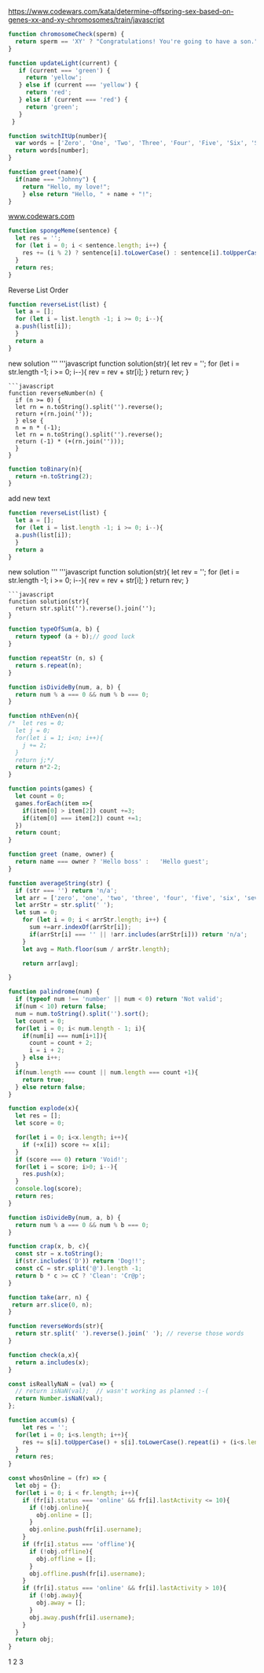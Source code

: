  https://www.codewars.com/kata/determine-offspring-sex-based-on-genes-xx-and-xy-chromosomes/train/javascript
 ```javascript
 function chromosomeCheck(sperm) {
   return sperm == 'XY' ? "Congratulations! You're going to have a son.": "Congratulations! You're going to have a daughter."
 }
 ```
```javascript
function updateLight(current) {
   if (current === 'green') {
     return 'yellow';
   } else if (current === 'yellow') {
     return 'red';
   } else if (current === 'red') {
     return 'green';
   }
 }
 ```
 ```javascript
 function switchItUp(number){
   var words = ['Zero', 'One', 'Two', 'Three', 'Four', 'Five', 'Six', 'Seven', 'Eight', 'Nine'];
   return words[number];
 }
 ```
 ```javascript
 function greet(name){
   if(name === "Johnny") {
     return "Hello, my love!";
     } else return "Hello, " + name + "!";
 }
 ```
 www.codewars.com
 ```javascript
 function spongeMeme(sentence) {
   let res = '';
   for (let i = 0; i < sentence.length; i++) {
     res += (i % 2) ? sentence[i].toLowerCase() : sentence[i].toUpperCase();
   }
   return res;
 }
 ```
 Reverse List Order
 ```javascript
 function reverseList(list) {
   let a = [];
   for (let i = list.length -1; i >= 0; i--){
   a.push(list[i]); 
   }
   return a
 }
 ```
 new solution
 '''
'''javascript
function solution(str){
  let rev = '';
  for (let i = str.length -1; i >= 0; i--){
  rev = rev + str[i];
  }
  return rev;
}
```
```javascript
function reverseNumber(n) {
  if (n >= 0) {
  let rn = n.toString().split('').reverse();
  return +(rn.join(''));
  } else {
  n = n * (-1);
  let rn = n.toString().split('').reverse();
  return (-1) * (+(rn.join('')));
  }
}
```

```javascript
function toBinary(n){
  return +n.toString(2);
}
```
add new text
 ```javascript
 function reverseList(list) {
   let a = [];
   for (let i = list.length -1; i >= 0; i--){
   a.push(list[i]);
   }
   return a
 }
 ```
new solution
 '''
'''javascript
function solution(str){
  let rev = '';
  for (let i = str.length -1; i >= 0; i--){
  rev = rev + str[i];
  }
  return rev;
}
```
```javascript
function solution(str){
  return str.split('').reverse().join('');
}
```
```javascript
function typeOfSum(a, b) {
  return typeof (a + b);// good luck
}
```
```javascript
function repeatStr (n, s) {
  return s.repeat(n);
}
```
```javascript
function isDivideBy(num, a, b) {
  return num % a === 0 && num % b === 0;
}
```
```javascript
function nthEven(n){
/*  let res = 0;
  let j = 0;
  for(let i = 1; i<n; i++){
    j += 2;
  }
  return j;*/
  return n*2-2;
}
```
```javascript
function points(games) {
  let count = 0;
  games.forEach(item =>{
    if(item[0] > item[2]) count +=3;
    if(item[0] === item[2]) count +=1;
  })
  return count;
}
```
```javascript
function greet (name, owner) {
  return name === owner ? 'Hello boss' :   'Hello guest';
}
```
```javascript
function averageString(str) {
  if (str === '') return 'n/a';
  let arr = ['zero', 'one', 'two', 'three', 'four', 'five', 'six', 'seven', 'eight', 'nine'];
  let arrStr = str.split(' ');
  let sum = 0;
    for (let i = 0; i < arrStr.length; i++) {
      sum +=arr.indexOf(arrStr[i]);
      if(arrStr[i] === '' || !arr.includes(arrStr[i])) return 'n/a';
    }
    let avg = Math.floor(sum / arrStr.length);

    return arr[avg];

}
```
```javascript
function palindrome(num) {
  if (typeof num !== 'number' || num < 0) return 'Not valid';
  if(num < 10) return false;
  num = num.toString().split('').sort();
  let count = 0;
  for(let i = 0; i< num.length - 1; i){
    if(num[i] === num[i+1]){
      count = count + 2;
      i = i + 2;
    } else i++;
  }
  if(num.length === count || num.length === count +1){
    return true;
  } else return false;
}
```
```javascript
function explode(x){
  let res = [];
  let score = 0;

  for(let i = 0; i<x.length; i++){
    if (+x[i]) score += x[i];
  }
  if (score === 0) return 'Void!';
  for(let i = score; i>0; i--){
    res.push(x);
  }
  console.log(score);
  return res;
}
```
```javascript
function isDivideBy(num, a, b) {
  return num % a === 0 && num % b === 0;
}
```
```javascript
function crap(x, b, c){
  const str = x.toString();
  if(str.includes('D')) return 'Dog!!';
  const cC = str.split('@').length -1;
  return b * c >= cC ? 'Clean': 'Cr@p';
}
```
```javascript
function take(arr, n) {
 return arr.slice(0, n);
}
```
```javascript
function reverseWords(str){
  return str.split(' ').reverse().join(' '); // reverse those words
}
```
```javascript
function check(a,x){
  return a.includes(x);
}
```
```javascript
const isReallyNaN = (val) => {
  // return isNaN(val);  // wasn't working as planned :-(
  return Number.isNaN(val);
};
```
```javascript
function accum(s) {
	let res = '';
  for(let i = 0; i<s.length; i++){
    res += s[i].toUpperCase() + s[i].toLowerCase().repeat(i) + (i<s.length - 1 ? '-' : '')
  }
  return res;
}
```
```javascript
const whosOnline = (fr) => {
  let obj = {};
  for(let i = 0; i < fr.length; i++){
    if (fr[i].status === 'online' && fr[i].lastActivity <= 10){
      if (!obj.online){
        obj.online = [];
      }
      obj.online.push(fr[i].username);
    }
    if (fr[i].status === 'offline'){
      if (!obj.offline){
        obj.offline = [];
      }
      obj.offline.push(fr[i].username);
    }
    if (fr[i].status === 'online' && fr[i].lastActivity > 10){
      if (!obj.away){
        obj.away = [];
      }
      obj.away.push(fr[i].username);
    }
  }
  return obj;
}
```
1
2
3